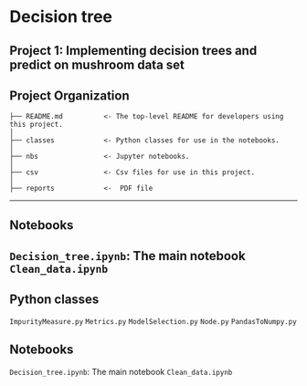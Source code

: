 
Decision tree
==============================
Project 1: Implementing decision trees and predict on mushroom data set
------------

Project Organization
------------


    ├── README.md          <- The top-level README for developers using this project.
    │
    ├── classes            <- Python classes for use in the notebooks. 
    │
    ├── nbs                <- Jupyter notebooks. 
    │
    ├── csv                <- Csv files for use in this project.
    │
    ├── reports            <-  PDF file
------------
## Notebooks
`Decision_tree.ipynb`: The main notebook
`Clean_data.ipynb`
--------
## Python classes 
`ImpurityMeasure.py`
`Metrics.py`
`ModelSelection.py`
`Node.py`
`PandasToNumpy.py`
## Notebooks
`Decision_tree.ipynb`: The main notebook
`Clean_data.ipynb`
